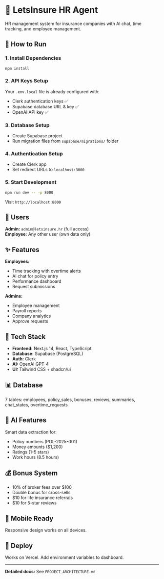 # 🏢 LetsInsure HR Agent

HR management system for insurance companies with AI chat, time tracking, and employee management.

## 🚀 How to Run

### 1. Install Dependencies
```bash
npm install
```

### 2. API Keys Setup
Your `.env.local` file is already configured with:
- Clerk authentication keys ✅
- Supabase database URL & key ✅  
- OpenAI API key ✅

### 3. Database Setup
- Create Supabase project
- Run migration files from `supabase/migrations/` folder

### 4. Authentication Setup  
- Create Clerk app
- Set redirect URLs to `localhost:3000`

### 5. Start Development
```bash
npm run dev -- -p 8000
```

Visit `http://localhost:8000`

## 👥 Users

**Admin:** `admin@letsinsure.hr` (full access)  
**Employee:** Any other user (own data only)

## ✨ Features

**Employees:**
- Time tracking with overtime alerts
- AI chat for policy entry
- Performance dashboard
- Request submissions

**Admins:**
- Employee management
- Payroll reports
- Company analytics
- Approve requests

## 🔧 Tech Stack

- **Frontend:** Next.js 14, React, TypeScript
- **Database:** Supabase (PostgreSQL)
- **Auth:** Clerk
- **AI:** OpenAI GPT-4
- **UI:** Tailwind CSS + shadcn/ui

## 📊 Database

7 tables: employees, policy_sales, bonuses, reviews, summaries, chat_states, overtime_requests

## 🤖 AI Features

Smart data extraction for:
- Policy numbers (POL-2025-001)
- Money amounts ($1,200)
- Ratings (1-5 stars)
- Work hours (8.5 hours)

## 💰 Bonus System

- 10% of broker fees over $100
- Double bonus for cross-sells
- $10 for life insurance referrals
- $10 for 5-star reviews

## 📱 Mobile Ready

Responsive design works on all devices.

## 🚀 Deploy

Works on Vercel. Add environment variables to dashboard.

---

**Detailed docs:** See `PROJECT_ARCHITECTURE.md` 